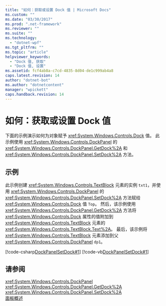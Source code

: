 ```yaml
---
title: "如何：获取或设置 Dock 值 | Microsoft Docs"
ms.custom: ""
ms.date: "03/30/2017"
ms.prod: ".net-framework"
ms.reviewer: ""
ms.suite: ""
ms.technology: 
  - "dotnet-wpf"
ms.tgt_pltfrm: ""
ms.topic: "article"
helpviewer_keywords: 
  - "Dock 值, 获取"
  - "Dock 值, 设置"
ms.assetid: fcf4ab8a-c7cd-4835-8d04-de1c999ab4a8
caps.latest.revision: 14
author: "dotnet-bot"
ms.author: "dotnetcontent"
manager: "wpickett"
caps.handback.revision: 14
---
```

# 如何：获取或设置 Dock 值
下面的示例演示如何为对象赋予 <xref:System.Windows.Controls.Dock> 值。  此示例使用 <xref:System.Windows.Controls.DockPanel> 的 <xref:System.Windows.Controls.DockPanel.GetDock%2A> 和 <xref:System.Windows.Controls.DockPanel.SetDock%2A> 方法。  
  
## 示例  
 此示例创建 <xref:System.Windows.Controls.TextBlock> 元素的实例 `txt1`，并使用 <xref:System.Windows.Controls.DockPanel> 的 <xref:System.Windows.Controls.DockPanel.SetDock%2A> 方法赋给 <xref:System.Windows.Controls.Dock> 值 `Top`。  然后，该示例使用 <xref:System.Windows.Controls.DockPanel.GetDock%2A> 方法将 <xref:System.Windows.Controls.Dock> 属性的值附加到 <xref:System.Windows.Controls.TextBlock> 元素的 <xref:System.Windows.Controls.TextBlock.Text%2A>。  最后，该示例将 <xref:System.Windows.Controls.TextBlock> 元素添加到父 <xref:System.Windows.Controls.DockPanel> `dp1`。  
  
 [!code-csharp[DockPanelSetDock#1](../../../../samples/snippets/csharp/VS_Snippets_Wpf/DockPanelSetDock/CSharp/DockPanel_SetDock.cs#1)]
 [!code-vb[DockPanelSetDock#1](../../../../samples/snippets/visualbasic/VS_Snippets_Wpf/DockPanelSetDock/VisualBasic/DockPanel_SetDock.vb#1)]  
  
## 请参阅  
 <xref:System.Windows.Controls.DockPanel>   
 <xref:System.Windows.Controls.DockPanel.GetDock%2A>   
 <xref:System.Windows.Controls.DockPanel.SetDock%2A>   
 [面板概述](../../../../docs/framework/wpf/controls/panels-overview.md)